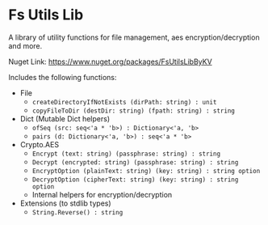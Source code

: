 # Fs Utils Lib

A library of utility functions for file management, aes encryption/decryption
and more.

Nuget Link: https://www.nuget.org/packages/FsUtilsLibByKV

Includes the following functions:

- File
  - `createDirectoryIfNotExists (dirPath: string) : unit`
  - `copyFileToDir (destDir: string) (fpath: string) : string`
- Dict (Mutable Dict helpers)
  - `ofSeq (src: seq<'a * 'b>) : Dictionary<'a, 'b>`
  - `pairs (d: Dictionary<'a, 'b>) : seq<'a * 'b>`
- Crypto.AES
  - `Encrypt (text: string) (passphrase: string) : string`
  - `Decrypt (encrypted: string) (passphrase: string) : string`
  - `EncryptOption (plainText: string) (key: string) : string option`
  - `DecryptOption (cipherText: string) (key: string) : string option`
  - Internal helpers for encryption/decryption
- Extensions (to stdlib types)
  - `String.Reverse() : string`
